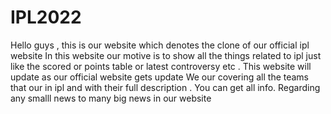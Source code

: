 # IPL2022
Hello guys , this is our website which denotes the clone of our official ipl website 
In this website our motive is to show all the things related to ipl just like the scored or points table or latest controversy etc .
This website will update as our official website gets update 
We our covering all the teams that our in ipl and with their full description . 
You can get all info. Regarding any smalll news to many big news in our website
